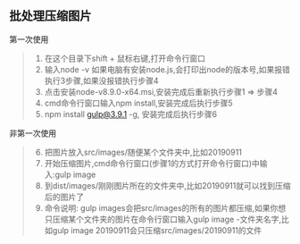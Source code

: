 ## 批处理压缩图片

  第一次使用
  >1. 在这个目录下shift + 鼠标右键,打开命令行窗口
  >2. 输入node -v 如果电脑有安装node.js,会打印出node的版本号,如果报错执行3步骤,如果没报错执行步骤4
  >3. 点击安装node-v8.9.0-x64.msi,安装完成后重新执行步骤1 => 步骤4
  >4. cmd命令行窗口输入npm install,安装完成后执行步骤5
  >5. npm install gulp@3.9.1 -g, 安装完成后执行步骤6

  非第一次使用
  >6. 把图片放入src/images/随便某个文件夹中,比如20190911
  >7. 开始压缩图片,cmd命令行窗口(步骤1的方式打开命令行窗口)中输入:gulp image
  >8. 到dist/images/刚刚图片所在的文件夹中,比如20190911就可以找到压缩后的图片了
  >9. 命令说明: gulp images会把src/images的所有的图片都压缩,如果你想只压缩某个文件夹的图片在命令行窗口输入gulp image -文件夹名字,比如gulp image 20190911会只压缩src/images/20190911的文件


